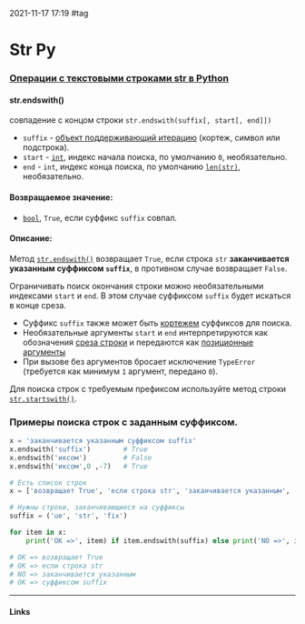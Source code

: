 2021-11-17 17:19
#tag
# Str Py
### [Операции с текстовыми строками str в Python](https://docs-python.ru/tutorial/operatsii-tekstovymi-strokami-str-python/)
#### str.endswith()
совпадение с концом строки `str.endswith(suffix[, start[, end]])`
-   `suffix` - [объект поддерживающий итерацию](https://docs-python.ru/tutorial/osnovnye-vstroennye-tipy-python/tip-dannyh-iterator-iterator/ "Тип данных Iterator (итератор).") (кортеж, символ или подстрока).
-   `start` - [`int`](https://docs-python.ru/tutorial/osnovnye-vstroennye-tipy-python/tip-dannyh-int-tselye-chisla/ "Тип данных int, целые числа"), индекс начала поиска, по умолчанию `0`, необязательно.
-   `end` - `int`, индекс конца поиска, по умолчанию [`len(str)`](https://docs-python.ru/tutorial/vstroennye-funktsii-interpretatora-python/funktsija-len/ "Функция len() в Python, считает количество элементов."), необязательно.

#### Возвращаемое значение:

-   [`bool`](https://docs-python.ru/tutorial/osnovnye-vstroennye-tipy-python/bool-logicheskij-tip-dannyh/ "bool, логический тип данных."), `True`, если суффикс `suffix` совпал.

#### Описание:

Метод [`str.endswith()`](https://docs-python.ru/tutorial/operatsii-tekstovymi-strokami-str-python/metod-str-endswith/ "Метод str.endswith() в Python, совпадение с концом строки.") возвращает `True`, если строка `str` **заканчивается указанным суффиксом `suffix`**, в противном случае возвращает `False`.

Ограничивать поиск окончания строки можно необязательными индексами `start` и `end`. В этом случае суффиксом `suffix` будет искаться в конце среза.

-   Суффикс `suffix` также может быть [кортежем](https://docs-python.ru/tutorial/osnovnye-vstroennye-tipy-python/tip-dannyh-tuple-kortezh/ "Тип данных tuple, кортеж") суффиксов для поиска.
-   Необязательные аргументы `start` и `end` интерпретируются как обозначения [среза строки](https://docs-python.ru/tutorial/obschie-operatsii-posledovatelnostjami-list-tuple-str-python/izvlechenie-sreza-sequence-posledovatelnosti/ "Получение среза sequence[i:j] в Python.") и передаются как [позиционные аргументы](https://docs-python.ru/tutorial/opredelenie-funktsij-python/varianty-peredachi-argumentov-funktsiju/ "Варианты передачи аргументов в функцию Python.")
-   При вызове без аргументов бросает исключение `TypeError` (требуется как минимум `1` аргумент, передано `0`).

Для поиска строк с требуемым префиксом используйте метод строки [`str.startswith()`](https://docs-python.ru/tutorial/operatsii-tekstovymi-strokami-str-python/metod-str-startswith/ "Метод str.startswith() в Python, совпадение с началом строки.").

### Примеры поиска строк с заданным суффиксом.
```py
x = 'заканчивается указанным суффиксом suffix'
x.endswith('suffix')		# True
x.endswith('иксом')			# False
x.endswith('иксом',0 ,-7)	# True

# Есть список строк
x = ['возвращает True', 'если строка str', 'заканчивается указанным', 'суффиксом suffix']

# Нужны строки, заканчивающиеся на суффиксы
suffix = ('ue', 'str', 'fix')

for item in x:
    print('OK =>', item) if item.endswith(suffix) else print('NO =>', item)

# OK => возвращает True
# OK => если строка str
# NO => заканчивается указанным
# OK => суффиксом suffix

```
_____________
#### Links
